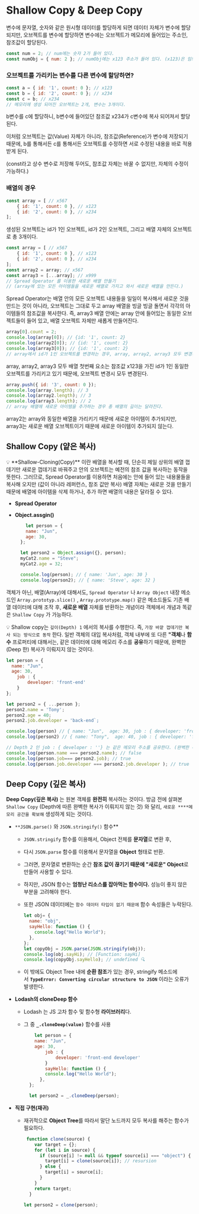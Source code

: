 # Shallow Copy & Deep Copy

변수에 문자열, 숫자와 같은 원시형 데이터를 할당하게 되면 데이터 자체가 변수에 할당되지만, 
오브젝트를 변수에 할당하면 변수에는 오브젝트가 메모리에 들어있는 주소인, 참조값이 할당된다.  

```jsx
const num = 2; // num에는 숫자 2가 들어 있다.
const numObj = { num: 2 }; // numObj에는 x123 주소가 들어 있다. (x123)은 임의의 주소이다.
```

### 오브젝트를 가리키는 변수를 다른 변수에 할당하면?

```jsx
const a = { id: '1', count: 0 }; // x123
const b = { id: '2', count: 0 }; // x234
const c = b; // x234
// 메모리에 생성 되어진 오브젝트는 2개, 변수는 3개이다.
```

b변수를 c에 할당하니, b변수에 들어있던 참조값 x234가 c변수에 복사 되어져서 할당된다. 

이처럼 오브젝트는 값(Value) 자체가 아니라, 참조값(Reference)가 변수에 저장되기 때문에, b를 통해서든 c를 통해서든 오브젝트를 수정하면 서로 수정된 내용을 바로 적용 받게 된다.

(const라고 상수 변수로 저장해 두어도, 참조값 자체는 바꿀 수 없지만, 자체의 수정이 가능하다.)

### 배열의 경우

```jsx
const array = [ // x567
	{ id: '1', count: 0 }, // x123
	{ id: '2', count: 0 }, // x234
];
```

생성된 오브젝트는 id가 1인 오브젝트, id가 2인 오브젝트, 그리고 배열 자체의 오브젝트로 총 3개이다.

```jsx
const array = [ // x567
	{ id: '1', count: 0 }, // x123
	{ id: '2', count: 0 }, // x234
];
const array2 = array; // x567
const array3 = [...array]; // x999
// Spread Operator 를 이용한 새로운 배열 만들기 
// (array에 있는 모든 아이템들을 새로운 배열로 가지고 와서 새로운 배열을 만든다.)
```

Spread Operator는 배열 안의 모든 오브젝트 내용들을 일일이 복사해서 새로운 것을 만드는 것이 아니라, 오브젝트는 그대로 두고 array 배열을 빙글 빙글 돌면서 각각의 아이템들의 참조값을 복사한다.  즉, array3 배열 안에는 array 안에 들어있는 동일한 오브젝트들이 들어 있고, 배열 오브젝트 자체만 새롭게 만들어진다.   

```jsx
array[0].count = 2;
console.log(array[0]); // {id: '1', count: 2}
console.log(array2[0]); // {id: '1', count: 2}
console.log(array3[0]); // {id: '1', count: 2}
// array에서 id가 1인 오브젝트를 변경하는 경우, array, array2, array3 모두 변경된다.
```

array, array2, array3 모두 배열 첫번째 요소는 참조값 x123을 가진 id가 1인 동일한 오브젝트를 가리키고 있기 때문에, 오브젝트 변경시 모두 변경된다.

```jsx
array.push({ id: '3', count: 0 });
console.log(array.length); // 3
console.log(array2.length); // 3
console.log(array3.length); // 2
// array 배열에 새로운 아이템을 추가하는 경우 총 배열의 길이는 달라진다.
```

array2는 array와 동일한 배열을 가리키기 때문에 새로운 아이템이 추가되지만, array3는 새로운 배열 오브젝트이기 때문에 새로운 아이템이 추가되지 않는다.

## Shallow Copy (얕은 복사)

<aside>
💡 **Shallow-Cloning(Copy)** 이란 배열을 복사할 때, 단순히 제일 상위의 배열 껍데기만 새로운 껍데기로 바꿔주고 안의 오브젝트는 예전의 참조 값을 복사하는 동작을 뜻한다. 그러므로, Spread Operator를 이용하면 처음에는 안에 들어 있는 내용물들을 복사해 오지만 (값이 아니라 레퍼런스, 참조 값만 복사) 배열 자체는 새로운 것을 만들기 때문에 배열에 아이템을 삭제 하거나, 추가 하면 배열의 내용은 달라질 수 있다.

</aside>

- **Spread Operator**
- **Object.assgin()**
    
    ```jsx
    	let person = {
        name: "Jun",
        age: 30,
      };
    
      let person2 = Object.assign({}, person);
      myCat2.name = "Steve";
      myCat2.age = 32;
    
      console.log(person); // { name: 'Jun', age: 30 }
      console.log(person2); // { name: 'Steve', age: 32 }
    ```
    

객체가 아닌, 배열(Array)에 대해서도, `Spread Operator` 나 `Array Object` 내장 메소드인 `Array.prototyp.slice()` , `Array.prototype.map()` 같은 메소드들도 기존 배열 데이터에 대해 조작 후, **새로운 배열** 자체를 반환하는 개념이라 객체에서 개념과 똑같은 `Shallow Copy` 가 가능하다.

💡 Shallow copy는 `깊이(Depth) 1` 에서의 복사를 수행한다. 즉, `가장 바깥 껍데기만 복사 되는 방식으로 동작` 한다. 일반 객체의 대입 복사처럼, 객체 내부에 또 다른 **"객체**나 **함수** 프로퍼티에 대해서는, 같은 데이터에 대해 메모리 주소를 **공유**하기 때문에, 완벽한(Deep 한) 복사가 이뤄지지 않는 것이다.

```jsx
let person = {
  name: "Jun",
  age: 30,
	job : {
		developer: 'front-end'
	}
};

let person2 = { ...person };
person2.name = 'Tony';
person2.age = 40;
person2.job.developer = 'back-end`;

console.log(person) // { name: "Jun",  age: 30, job : { developer: 'front-end' } }
console.log(person2) // { name: "Tony",  age: 40, job : { developer: 'front-end' } }

// Depth 2 인 job : { developer : ''} 는 같은 메모리 주소를 공유한다. (완벽한 복사가 이뤄지지 않았다.)
console.log(person.name === person2.name); // false
console.log(person.job=== person2.job); // true 
console.log(person.job.developer === person2.job.developer ); // true 
```

## Deep Copy (깊은 복사)

**Deep Copy(깊은 복사)** 는 원본 객체를 **완전히** 복사하는 것이다. 
방금 전에 살펴본 `Shallow Copy` (Depth에 따른 완벽한 복사가 이뤄지지 않는 것) 와 달리, `새로운 ****메모리 공간을 확보해` 생성하게 되는 것이다.

- `**JSON.parse()` 와 `JSON.stringify()` 함수**
    - `JSON.stringify` 함수를 이용해서, Object 전체를 **문자열**로 변환 후,
    - 다시 `JSON.parse` 함수를 이용해서 문자열을 **Object** 형태로 반환.
    - 그러면, 문자열로 변환하는 순간 **참조 값이 끊기기 때문에 "새로운" Object**로 만들어 사용할 수 있다.
    - 하지만, JSON 함수는 **엄청난 리소스를 잡아먹는 함수이다.** 성능이 좋지 않은 부분을 고려해야 한다.
    - 또한 JSON 데이터에는 `함수 데이터 타입이 없기 때문에` 함수 속성들은 누락된다.
        
        ```jsx
        let obj= {
          name: "obj",
          sayHello: function () {
            console.log("Hello World");
          },
        };
        let copyObj = JSON.parse(JSON.stringify(obj));
        console.log(obj.sayHi); // [Function: sayHi]
        console.log(copyObj.sayHello); // undefined 🔍
        ```
        
    - 이 밖에도 Object Tree 내에 **순환 참조**가 있는 경우, stringify 메소드에서 **`TypeError: Converting circular structure to JSON`** 이라는 오류가 발생한다.
    
- **Lodash의 cloneDeep 함수**
    - Lodash 는 JS 고차 함수 및 함수형 **라이브러리**다.
    - 그 중 **`_.cloneDeep(value)`** 함수를 사용
        
        ```jsx
        	let person = {
            name: "Jun",
            age: 30,
        		job : {
        			developer: 'front-end developer'
        		}
        		sayHello: function () {
        	    console.log("Hello World");
        	  },
          };
        
          let person2 = _.cloneDeep(person);
        ```
        

- **직접 구현(재귀)**
    - 재귀적으로 **Object Tree**를 따라서 말단 노드까지 모두 복사를 해주는 함수가 필요하다.
        
        ```jsx
         function clone(source) {
            var target = {};
            for (let i in source) {
              if (source[i] != null && typeof source[i] === "object") {
                target[i] = clone(source[i]); // resursion
              } else {
                target[i] = source[i];
              }
            }
            return target;
          }
        
        let person2 = clone(person);
        ```
